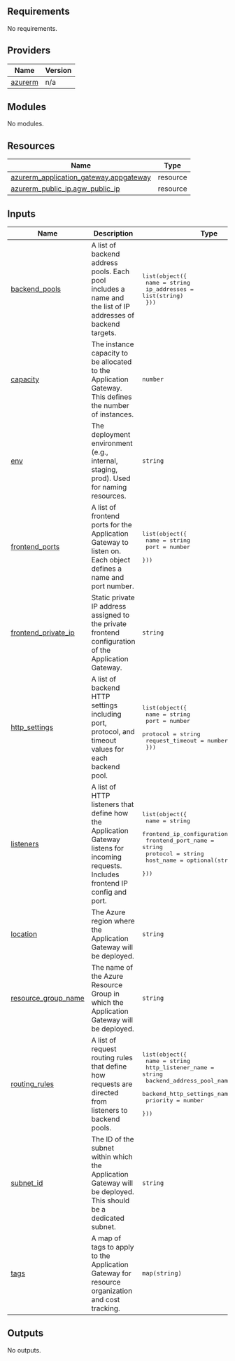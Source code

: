 ## Requirements

No requirements.

## Providers

| Name | Version |
|------|---------|
| <a name="provider_azurerm"></a> [azurerm](#provider\_azurerm) | n/a |

## Modules

No modules.

## Resources

| Name | Type |
|------|------|
| [azurerm_application_gateway.appgateway](https://registry.terraform.io/providers/hashicorp/azurerm/latest/docs/resources/application_gateway) | resource |
| [azurerm_public_ip.agw_public_ip](https://registry.terraform.io/providers/hashicorp/azurerm/latest/docs/resources/public_ip) | resource |

## Inputs

| Name | Description | Type | Default | Required |
|------|-------------|------|---------|:--------:|
| <a name="input_backend_pools"></a> [backend\_pools](#input\_backend\_pools) | A list of backend address pools. Each pool includes a name and the list of IP addresses of backend targets. | <pre>list(object({<br/>    name         = string<br/>    ip_addresses = list(string)<br/>  }))</pre> | n/a | yes |
| <a name="input_capacity"></a> [capacity](#input\_capacity) | The instance capacity to be allocated to the Application Gateway. This defines the number of instances. | `number` | n/a | yes |
| <a name="input_env"></a> [env](#input\_env) | The deployment environment (e.g., internal, staging, prod). Used for naming resources. | `string` | n/a | yes |
| <a name="input_frontend_ports"></a> [frontend\_ports](#input\_frontend\_ports) | A list of frontend ports for the Application Gateway to listen on. Each object defines a name and port number. | <pre>list(object({<br/>    name = string<br/>    port = number<br/>  }))</pre> | n/a | yes |
| <a name="input_frontend_private_ip"></a> [frontend\_private\_ip](#input\_frontend\_private\_ip) | Static private IP address assigned to the private frontend configuration of the Application Gateway. | `string` | n/a | yes |
| <a name="input_http_settings"></a> [http\_settings](#input\_http\_settings) | A list of backend HTTP settings including port, protocol, and timeout values for each backend pool. | <pre>list(object({<br/>    name            = string<br/>    port            = number<br/>    protocol        = string<br/>    request_timeout = number<br/>  }))</pre> | n/a | yes |
| <a name="input_listeners"></a> [listeners](#input\_listeners) | A list of HTTP listeners that define how the Application Gateway listens for incoming requests. Includes frontend IP config and port. | <pre>list(object({<br/>    name                           = string<br/>    frontend_ip_configuration_name = string<br/>    frontend_port_name             = string<br/>    protocol                       = string<br/>    host_name                      = optional(string)<br/>  }))</pre> | n/a | yes |
| <a name="input_location"></a> [location](#input\_location) | The Azure region where the Application Gateway will be deployed. | `string` | n/a | yes |
| <a name="input_resource_group_name"></a> [resource\_group\_name](#input\_resource\_group\_name) | The name of the Azure Resource Group in which the Application Gateway will be deployed. | `string` | n/a | yes |
| <a name="input_routing_rules"></a> [routing\_rules](#input\_routing\_rules) | A list of request routing rules that define how requests are directed from listeners to backend pools. | <pre>list(object({<br/>    name                       = string<br/>    http_listener_name         = string<br/>    backend_address_pool_name  = string<br/>    backend_http_settings_name = string<br/>    priority                   = number<br/>  }))</pre> | n/a | yes |
| <a name="input_subnet_id"></a> [subnet\_id](#input\_subnet\_id) | The ID of the subnet within which the Application Gateway will be deployed. This should be a dedicated subnet. | `string` | n/a | yes |
| <a name="input_tags"></a> [tags](#input\_tags) | A map of tags to apply to the Application Gateway for resource organization and cost tracking. | `map(string)` | n/a | yes |

## Outputs

No outputs.
